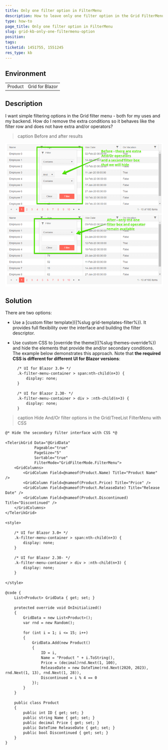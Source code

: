 ```yaml
---
title: Only one filter option in FilterMenu
description: How to leave only one filter option in the Grid FilterMenu. Applies to the TreeList too.
type: how-to
page_title: Only one filter option in FilterMenu
slug: grid-kb-only-one-filtermenu-option
position: 
tags: 
ticketid: 1451755, 1551245
res_type: kb
---
```


## Environment
<table>
	<tbody>
		<tr>
			<td>Product</td>
			<td>Grid for Blazor</td>
		</tr>
	</tbody>
</table>


## Description
I want simple filtering options in the Grid filter menu - both for my uses and my backend. How do I remove the extra conditions so it behaves like the filter row and does not have extra and/or operators?

>caption Before and after results

![Blazor Grid One FilterMenu Result](images/grid-kb-only-one-filtermenu-option-result.png)

## Solution

There are two options:

* Use a [custom filter template]({%slug grid-templates-filter%}). It provides full flexibility over the interface and building the filter descriptor.
* Use custom CSS to [override the theme]({%slug themes-override%}) and hide the elements that provide the and/or secondary conditions. The example below demonstrates this approach. Note that **the required CSS is different for different UI for Blazor versions**:

    <div class="skip-repl"></div>

        /* UI for Blazor 3.0+ */
        .k-filter-menu-container > span:nth-child(n+3) {
            display: none;
        }

        /* UI for Blazor 2.30- */
        .k-filter-menu-container > div > :nth-child(n+3) {
            display: none;
        }

>caption Hide And/Or filter options in the Grid/TreeList FilterMenu with CSS

````CSHTML
@* Hide the secondary filter interface with CSS *@

<TelerikGrid Data="@GridData"
             Pageable="true"
             PageSize="5"
             Sortable="true"
             FilterMode="GridFilterMode.FilterMenu">
    <GridColumns>
        <GridColumn Field=@nameof(Product.Name) Title="Product Name" />
        <GridColumn Field=@nameof(Product.Price) Title="Price" />
        <GridColumn Field=@nameof(Product.ReleaseDate) Title="Release Date" />
        <GridColumn Field=@nameof(Product.Discontinued) Title="Discontinued" />
    </GridColumns>
</TelerikGrid>

<style>

    /* UI for Blazor 3.0+ */
    .k-filter-menu-container > span:nth-child(n+3) {
        display: none;
    }

    /* UI for Blazor 2.30- */
    .k-filter-menu-container > div > :nth-child(n+3) {
        display: none;
    }

</style>

@code {
    List<Product> GridData { get; set; }

    protected override void OnInitialized()
    {
        GridData = new List<Product>();
        var rnd = new Random();

        for (int i = 1; i <= 15; i++)
        {
            GridData.Add(new Product()
            {
                ID = i,
                Name = "Product " + i.ToString(),
                Price = (decimal)rnd.Next(1, 100),
                ReleaseDate = new DateTime(rnd.Next(2020, 2023), rnd.Next(1, 13), rnd.Next(1, 28)),
                Discontinued = i % 4 == 0
            });
        }
    }

    public class Product
    {
        public int ID { get; set; }
        public string Name { get; set; }
        public decimal Price { get; set; }
        public DateTime ReleaseDate { get; set; }
        public bool Discontinued { get; set; }
    }
}
````
